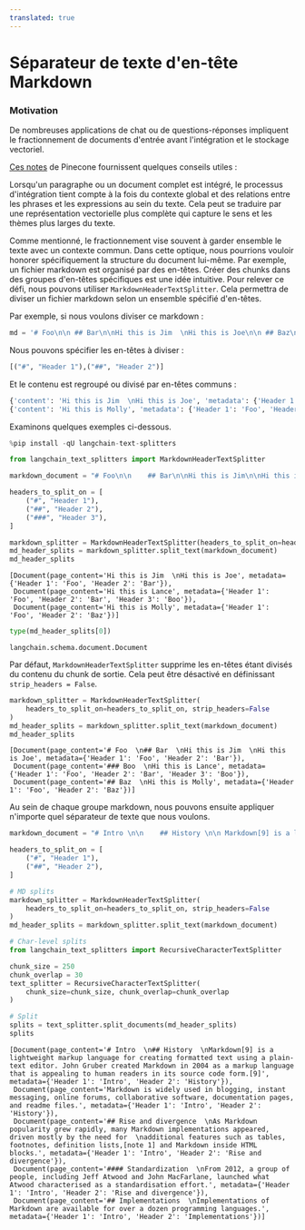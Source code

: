 ```yaml
---
translated: true
---
```


# Séparateur de texte d'en-tête Markdown

### Motivation

De nombreuses applications de chat ou de questions-réponses impliquent le fractionnement de documents d'entrée avant l'intégration et le stockage vectoriel.

[Ces notes](https://www.pinecone.io/learn/chunking-strategies/) de Pinecone fournissent quelques conseils utiles :

Lorsqu'un paragraphe ou un document complet est intégré, le processus d'intégration tient compte à la fois du contexte global et des relations entre les phrases et les expressions au sein du texte. Cela peut se traduire par une représentation vectorielle plus complète qui capture le sens et les thèmes plus larges du texte.

Comme mentionné, le fractionnement vise souvent à garder ensemble le texte avec un contexte commun. Dans cette optique, nous pourrions vouloir honorer spécifiquement la structure du document lui-même. Par exemple, un fichier markdown est organisé par des en-têtes. Créer des chunks dans des groupes d'en-têtes spécifiques est une idée intuitive. Pour relever ce défi, nous pouvons utiliser `MarkdownHeaderTextSplitter`. Cela permettra de diviser un fichier markdown selon un ensemble spécifié d'en-têtes.

Par exemple, si nous voulons diviser ce markdown :

```python
md = '# Foo\n\n ## Bar\n\nHi this is Jim  \nHi this is Joe\n\n ## Baz\n\n Hi this is Molly'
```

Nous pouvons spécifier les en-têtes à diviser :

```python
[("#", "Header 1"),("##", "Header 2")]
```

Et le contenu est regroupé ou divisé par en-têtes communs :

```python
{'content': 'Hi this is Jim  \nHi this is Joe', 'metadata': {'Header 1': 'Foo', 'Header 2': 'Bar'}}
{'content': 'Hi this is Molly', 'metadata': {'Header 1': 'Foo', 'Header 2': 'Baz'}}
```

Examinons quelques exemples ci-dessous.

```python
%pip install -qU langchain-text-splitters
```

```python
from langchain_text_splitters import MarkdownHeaderTextSplitter
```

```python
markdown_document = "# Foo\n\n    ## Bar\n\nHi this is Jim\n\nHi this is Joe\n\n ### Boo \n\n Hi this is Lance \n\n ## Baz\n\n Hi this is Molly"

headers_to_split_on = [
    ("#", "Header 1"),
    ("##", "Header 2"),
    ("###", "Header 3"),
]

markdown_splitter = MarkdownHeaderTextSplitter(headers_to_split_on=headers_to_split_on)
md_header_splits = markdown_splitter.split_text(markdown_document)
md_header_splits
```

```output
[Document(page_content='Hi this is Jim  \nHi this is Joe', metadata={'Header 1': 'Foo', 'Header 2': 'Bar'}),
 Document(page_content='Hi this is Lance', metadata={'Header 1': 'Foo', 'Header 2': 'Bar', 'Header 3': 'Boo'}),
 Document(page_content='Hi this is Molly', metadata={'Header 1': 'Foo', 'Header 2': 'Baz'})]
```

```python
type(md_header_splits[0])
```

```output
langchain.schema.document.Document
```

Par défaut, `MarkdownHeaderTextSplitter` supprime les en-têtes étant divisés du contenu du chunk de sortie. Cela peut être désactivé en définissant `strip_headers = False`.

```python
markdown_splitter = MarkdownHeaderTextSplitter(
    headers_to_split_on=headers_to_split_on, strip_headers=False
)
md_header_splits = markdown_splitter.split_text(markdown_document)
md_header_splits
```

```output
[Document(page_content='# Foo  \n## Bar  \nHi this is Jim  \nHi this is Joe', metadata={'Header 1': 'Foo', 'Header 2': 'Bar'}),
 Document(page_content='### Boo  \nHi this is Lance', metadata={'Header 1': 'Foo', 'Header 2': 'Bar', 'Header 3': 'Boo'}),
 Document(page_content='## Baz  \nHi this is Molly', metadata={'Header 1': 'Foo', 'Header 2': 'Baz'})]
```

Au sein de chaque groupe markdown, nous pouvons ensuite appliquer n'importe quel séparateur de texte que nous voulons.

```python
markdown_document = "# Intro \n\n    ## History \n\n Markdown[9] is a lightweight markup language for creating formatted text using a plain-text editor. John Gruber created Markdown in 2004 as a markup language that is appealing to human readers in its source code form.[9] \n\n Markdown is widely used in blogging, instant messaging, online forums, collaborative software, documentation pages, and readme files. \n\n ## Rise and divergence \n\n As Markdown popularity grew rapidly, many Markdown implementations appeared, driven mostly by the need for \n\n additional features such as tables, footnotes, definition lists,[note 1] and Markdown inside HTML blocks. \n\n #### Standardization \n\n From 2012, a group of people, including Jeff Atwood and John MacFarlane, launched what Atwood characterised as a standardisation effort. \n\n ## Implementations \n\n Implementations of Markdown are available for over a dozen programming languages."

headers_to_split_on = [
    ("#", "Header 1"),
    ("##", "Header 2"),
]

# MD splits
markdown_splitter = MarkdownHeaderTextSplitter(
    headers_to_split_on=headers_to_split_on, strip_headers=False
)
md_header_splits = markdown_splitter.split_text(markdown_document)

# Char-level splits
from langchain_text_splitters import RecursiveCharacterTextSplitter

chunk_size = 250
chunk_overlap = 30
text_splitter = RecursiveCharacterTextSplitter(
    chunk_size=chunk_size, chunk_overlap=chunk_overlap
)

# Split
splits = text_splitter.split_documents(md_header_splits)
splits
```

```output
[Document(page_content='# Intro  \n## History  \nMarkdown[9] is a lightweight markup language for creating formatted text using a plain-text editor. John Gruber created Markdown in 2004 as a markup language that is appealing to human readers in its source code form.[9]', metadata={'Header 1': 'Intro', 'Header 2': 'History'}),
 Document(page_content='Markdown is widely used in blogging, instant messaging, online forums, collaborative software, documentation pages, and readme files.', metadata={'Header 1': 'Intro', 'Header 2': 'History'}),
 Document(page_content='## Rise and divergence  \nAs Markdown popularity grew rapidly, many Markdown implementations appeared, driven mostly by the need for  \nadditional features such as tables, footnotes, definition lists,[note 1] and Markdown inside HTML blocks.', metadata={'Header 1': 'Intro', 'Header 2': 'Rise and divergence'}),
 Document(page_content='#### Standardization  \nFrom 2012, a group of people, including Jeff Atwood and John MacFarlane, launched what Atwood characterised as a standardisation effort.', metadata={'Header 1': 'Intro', 'Header 2': 'Rise and divergence'}),
 Document(page_content='## Implementations  \nImplementations of Markdown are available for over a dozen programming languages.', metadata={'Header 1': 'Intro', 'Header 2': 'Implementations'})]
```
